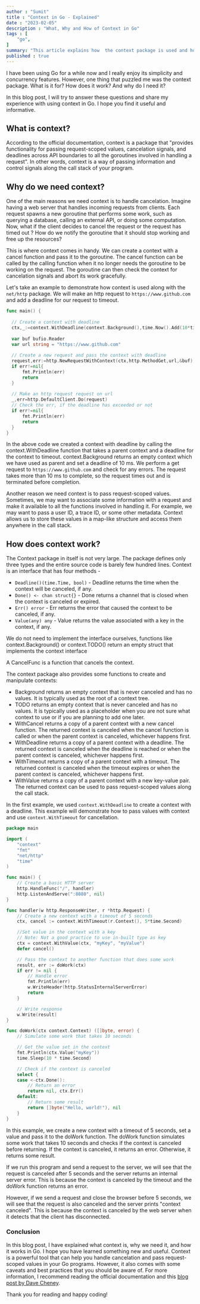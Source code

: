 ```yaml
---
author : "Sumit"
title : "Context in Go - Explained"
date : "2023-02-05"
description : "What, Why and How of Context in Go"
tags : [
    "go",
]
summary: "This article explains how  the context package is used and how it works."
published : true
---
```


I have been using Go for a while now and I really enjoy its simplicity and concurrency features. However, one thing that puzzled me was the context package. What is it for? How does it work? And why do I need it?

In this blog post, I will try to answer these questions and share my experience with using context in Go. I hope you find it useful and informative.

## What is context?

According to the official documentation, context is a package that "provides functionality for passing request-scoped values, cancelation signals, and deadlines across API boundaries to all the goroutines involved in handling a request". In other words, context is a way of passing information and control signals along the call stack of your program.

## Why do we need context?

One of the main reasons we need context is to handle cancelation. Imagine having a web server that handles incoming requests from clients. Each request spawns a new goroutine that performs some work, such as querying a database, calling an external API, or doing some computation. Now, what if the client decides to cancel the request or the request has timed out ? How do we notify the goroutine that it should stop working and free up the resources?

This is where context comes in handy. We can create a context with a cancel function and pass it to the goroutine. The cancel function can be called by the calling function when it no longer needs the goroutine to be working on the request. The goroutine can then check the context for cancelation signals and abort its work gracefully.

Let's take an example to demonstrate how context is used along with the ```net/http``` package. We will make an http request to ```https://www.github.com``` and add a deadline for our request to timeout.

``` go
func main() {
    
  // Create a context with deadline   
  ctx,_:=context.WithDeadline(context.Background(),time.Now().Add(10*time.Millisecond))
  
  var buf bufio.Reader
  var url string = "https://www.github.com"
  
  // Create a new request and pass the context with deadline
  request,err:=http.NewRequestWithContext(ctx,http.MethodGet,url,&buf)
  if err!=nil{
      fmt.Println(err)
      return
  }
  
  // Make an http request request on url
  _,err=http.DefaultClient.Do(request)
  // Check the err, if the deadline has exceeded or not
  if err!=nil{
      fmt.Println(err)
      return
  }
}
```

In the above code we created a context with deadline by calling the context.WithDeadline function that takes a parent context and a deadline for the context to timeout. context.Background returns an empty context which we have used as parent and set a deadline of 10 ms. We perform a get request to ```https://www.github.com``` and check for any errors. The request takes more than 10 ms to complete, so the request times out and is terminated before completion.

Another reason we need context is to pass request-scoped values. Sometimes, we may want to associate some information with a request and make it available to all the functions involved in handling it. For example, we may want to pass a user ID, a trace ID, or some other metadata. Context allows us to store these values in a map-like structure and access them anywhere in the call stack.

## How does context work?

The Context package in itself is not very large. The package defines only three types and the entire source code is barely few hundred lines.
Context is an interface that has four methods -  

- ```Deadline()(time.Time, bool)``` - Deadline returns the time when the context will be canceled, if any.
- ```Done() <- chan struct{}``` - Done returns a channel that is closed when the context is canceled or expired.
- ```Err() error``` - Err returns the error that caused the context to be canceled, if any.
- ```Value(any) any``` - Value returns the value associated with a key in the context, if any.

We do not need to implement the interface ourselves, functions like context.Background() or context.TODO() return an empty struct that implements the context interface 

A CancelFunc is a function that cancels the context.

The context package also provides some functions to create and manipulate contexts:

- Background returns an empty context that is never canceled and has no values. It is typically used as the root of a context tree.
- TODO returns an empty context that is never canceled and has no values. It is typically used as a placeholder when you are not sure what context to use or if you are planning to add one later.
- WithCancel returns a copy of a parent context with a new cancel function. The returned context is canceled when the cancel function is called or when the parent context is canceled, whichever happens first.
- WithDeadline returns a copy of a parent context with a deadline. The returned context is canceled when the deadline is reached or when the parent context is canceled, whichever happens first.
- WithTimeout returns a copy of a parent context with a timeout. The returned context is canceled when the timeout expires or when the parent context is canceled, whichever happens first.
- WithValue returns a copy of a parent context with a new key-value pair. The returned context can be used to pass request-scoped values along the call stack.

In the first example, we used ```context.WithDeadline``` to create a context with a deadline. This example will demonstrate how to pass values with context and use ```context.WithTimeout``` for cancellation.

``` go
package main

import (
	"context"
	"fmt"
	"net/http"
	"time"
)

func main() {
	// Create a basic HTTP server
	http.HandleFunc("/", handler)
	http.ListenAndServe(":8080", nil)
}

func handler(w http.ResponseWriter, r *http.Request) {
	// Create a new context with a timeout of 5 seconds
	ctx, cancel := context.WithTimeout(r.Context(), 5*time.Second)

	//Set value in the context with a key
	// Note: Not a good practice to use in-built type as key
	ctx = context.WithValue(ctx, "myKey", "myValue")
	defer cancel()

	// Pass the context to another function that does some work
	result, err := doWork(ctx)
	if err != nil {
		// Handle error
		fmt.Println(err)
		w.WriteHeader(http.StatusInternalServerError)
		return
	}

	// Write response
	w.Write(result)
}

func doWork(ctx context.Context) ([]byte, error) {
	// Simulate some work that takes 10 seconds

	// Get the value set in the context 
	fmt.Println(ctx.Value("myKey"))
	time.Sleep(10 * time.Second)

	// Check if the context is canceled
	select {
	case <-ctx.Done():
		// Return an error
		return nil, ctx.Err()
	default:
		// Return some result
		return []byte("Hello, world!"), nil
	}
}

```

In this example, we create a new context with a timeout of 5 seconds, set a value and pass it to the doWork function. The doWork function simulates some work that takes 10 seconds and checks if the context is canceled before returning. If the context is canceled, it returns an error. Otherwise, it returns some result.

If we run this program and send a request to the server, we will see that the request is canceled after 5 seconds and the server returns an internal server error. This is because the context is canceled by the timeout and the doWork function returns an error.

However, if we send a request and close the browser before 5 seconds, we will see that the request is also canceled and the server prints "context canceled". This is because the context is canceled by the web server when it detects that the client has disconnected.

### Conclusion

In this blog post, I have explained what context is, why we need it, and how it works in Go. I hope you have learned something new and useful. Context is a powerful tool that can help you handle cancelation and pass request-scoped values in your Go programs. However, it also comes with some caveats and best practices that you should be aware of. For more information, I recommend reading the official documentation and this [blog post by Dave Cheney](https://dave.cheney.net/2017/01/26/context-is-for-cancelation).

Thank you for reading and happy coding!
